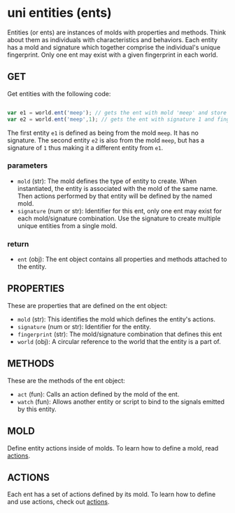 # uni entities (ents)

Entities (or ents) are instances of molds with properties and methods. Think about them as individuals with characteristics and behaviors. Each entity has a mold and signature which together comprise the individual's unique fingerprint. Only one ent may exist with a given fingerprint in each world.

## GET

Get entities with the following code:

``` javascript

var e1 = world.ent('meep'); // gets the ent with mold 'meep' and store it into the var meep
var e2 = world.ent('meep',1); // gets the ent with signature 1 and fingerprint 'meep~1'

```

The first entity `e1` is defined as being from the mold `meep`. It has no signature. The second entity `e2` is also from the mold `meep`, but has a signature of `1` thus making it a different entity from `e1`.

### parameters
- `mold` (str): The mold defines the type of entity to create. When instantiated, the entity is associated with the mold of the same name. Then actions performed by that entity will be defined by the named mold.
- `signature` (num or str): Identifier for this ent, only one ent may exist for each mold/signature combination. Use the signature to create multiple unique entities from a single mold.

### return
 - `ent` (obj): The ent object contains all properties and methods attached to the entity.

## PROPERTIES

These are properties that are defined on the ent object:

- `mold` (str): This identifies the mold which defines the entity's actions.
- `signature` (num or str): Identifier for the entity.
- `fingerprint` (str): The mold/signature combination that defines this ent
- `world` (obj): A circular reference to the world that the entity is a part of.

## METHODS

These are the methods of the ent object:

- `act` (fun): Calls an action defined by the mold of the ent.
- `watch` (fun): Allows another entity or script to bind to the signals emitted by this entity.

## MOLD

Define entity actions inside of molds. To learn how to define a mold, read [actions](docs/molds.md).

## ACTIONS

Each ent has a set of actions defined by its mold. To learn how to define and use actions, check out [actions](docs/actions.md).
